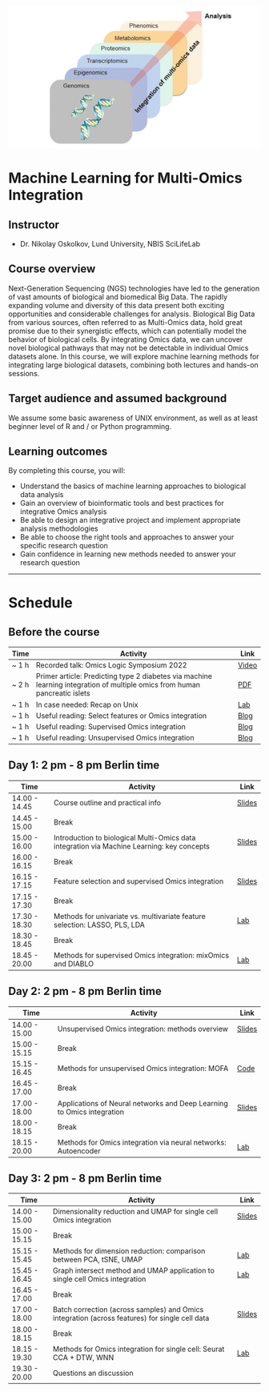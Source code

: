 ![](course_logo.jpg)

# Machine Learning for Multi-Omics Integration

## Instructor

- Dr. Nikolay Oskolkov, Lund University, NBIS SciLifeLab

## Course overview
Next-Generation Sequencing (NGS) technologies have led to the generation of vast amounts of biological and biomedical Big Data. The rapidly expanding volume and diversity of this data present both exciting opportunities and considerable challenges for analysis. Biological Big Data from various sources, often referred to as Multi-Omics data, hold great promise due to their synergistic effects, which can potentially model the behavior of biological cells. By integrating Omics data, we can uncover novel biological pathways that may not be detectable in individual Omics datasets alone. In this course, we will explore machine learning methods for integrating large biological datasets, combining both lectures and hands-on sessions.

## Target audience and assumed background
We assume some basic awareness of UNIX environment, as well as at least beginner level of R and / or Python programming.

## Learning outcomes
By completing this course, you will:

- Understand the basics of machine learning approaches to biological data analysis
- Gain an overview of bioinformatic tools and best practices for integrative Omics analysis
- Be able to design an integrative project and implement appropriate analysis methodologies
- Be able to choose the right tools and approaches to answer your specific research question
- Gain confidence in learning new methods needed to answer your research question

---

# Schedule

## Before the course

| Time   | Activity                                                          | Link                                                                                                                                                    |
|--------|-------------------------------------------------------------------|---------------------------------------------------------------------------------------------------------------------------------------------------------|
| ~ 1 h  | Recorded talk: Omics Logic Symposium 2022                                                                                 | [Video](https://www.youtube.com/watch?v=Jrz6t3fbOCw)                                            |
| ~ 2 h  | Primer article: Predicting type 2 diabetes via machine learning integration of multiple omics from human pancreatic islets| [PDF](articles/Multi_Omics_T2D_ScientificReports2024.pdf)                                       |
| ~ 1 h  | In case needed: Recap on Unix                                                                                             | [Lab](command-line-basics.md)                                                                  |
| ~ 1 h  | Useful reading: Select features or Omics integration                                                                      | [Blog](https://towardsdatascience.com/select-features-for-omics-integration-511390b7e7fd)       |
| ~ 1 h  | Useful reading: Supervised Omics integration                                                                              | [Blog](https://towardsdatascience.com/supervised-omics-integration-2158e1a6d23f)                |
| ~ 1 h  | Useful reading: Unsupervised Omics integration                                                                            | [Blog](https://towardsdatascience.com/unsupervised-omics-integration-688bf8fa49bf)              |



## Day 1: 2 pm - 8 pm Berlin time

| Time           | Activity                                                                                   | Link                                                                           |
|----------------|--------------------------------------------------------------------------------------------|--------------------------------------------------------------------------------|
| 14.00 - 14.45  | Course outline and practical info                                                          | [Slides](slides/course-outline-and-practical-info.pdf)                         |
| 14.45 - 15.00  | Break                                                                                      |                                                                                |
| 15.00 - 16.00  | Introduction to biological Multi-Omics data integration via Machine Learning: key concepts | [Slides](slides/MachineLearningOmicsIntegration_Oskolkov.pdf)                  |
| 16.00 - 16.15  | Break                                                                                      |                                                                                |
| 16.15 - 17.15  | Feature selection and supervised Omics integration                                         | [Slides](slides/SupervisedOmicsIntegration_Oskolkov.pdf)                       |
| 17.15 - 17.30  | Break                                                                                      |                                                                                |
| 17.30 - 18.30  | Methods for univariate vs. multivariate feature selection: LASSO, PLS, LDA                 | [Lab](practicals/OmicsIntegration_FeatureSelection.html)                       |
| 18.30 - 18.45  | Break                                                                                      |                                                                                |
| 18.45 - 20.00  | Methods for supervised Omics integration: mixOmics and DIABLO                              | [Lab](practicals/supervised_omics_integr_CLL.html)                             |


## Day 2: 2 pm - 8 pm Berlin time

| Time           | Activity                                                                                   | Link                                                                           |
|----------------|--------------------------------------------------------------------------------------------|--------------------------------------------------------------------------------|
| 14.00 - 15.00  | Unsupervised Omics integration: methods overview                                           | [Slides](slides/UnsupervisedOmicsIntegration_Oskolkov.pdf)                     |
| 15.00 - 15.15  | Break                                                                                      |                                                                                |
| 15.15 - 16.45  | Methods for unsupervised Omics integration: MOFA                                           | [Code](practicals/UnsupervisedOMICsIntegration_MOFA2.html)                     |
| 16.45 - 17.00  | Break                                                                                      |                                                                                |
| 17.00 - 18.00  | Applications of Neural networks and Deep Learning to Omics integration                     | [Slides](slides/DeepLearningOmicsIntegration_Oskolkov.pdf)                     |
| 18.00 - 18.15  | Break                                                                                      |                                                                                |
| 18.15 - 20.00  | Methods for Omics integration via neural networks: Autoencoder                             | [Lab](practicals/DeepLearningDataIntegration.html)                             |


## Day 3: 2 pm - 8 pm Berlin time

| Time           | Activity                                                                                        | Link                                                                           |
|----------------|-------------------------------------------------------------------------------------------------|--------------------------------------------------------------------------------|
| 14.00 - 15.00  | Dimensionality reduction and UMAP for single cell Omics integration                             | [Slides](slides/DimensionReduction_Oskolkov.pdf)                               |
| 15.00 - 15.15  | Break                                                                                           |                                                                                |
| 15.15 - 15.45  | Methods for dimension reduction: comparison between PCA, tSNE, UMAP                             | [Lab](practicals/OmicsIntegration_DimensionReduction.html)                     |
| 15.45 - 16.45  | Graph intersect method and UMAP application to single cell Omics integration                    | [Lab](practicals/UMAP_DataIntegration.html)                                    |
| 16.45 - 17.00  | Break                                                                                           |                                                                                |
| 17.00 - 18.00  | Batch correction (across samples) and Omics integration (across features) for single cell data  | [Slides](slides/Single_Cell_Integration_Oskolkov.pdf)                          |
| 18.00 - 18.15  | Break                                                                                           |                                                                                |
| 18.15 - 19.30  | Methods for Omics integration for single cell: Seurat CCA + DTW, WNN                            | [Lab](practicals/SingleCell_OmicsIntegration.html)                             |
| 19.30 - 20.00  | Questions an discussion                                                                         |                                                                                |


